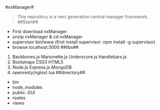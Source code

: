 #nxManager#
>This repository is a next generation central manager framework.
##Start##
* First download nxManager
* unzip nxManager & cd nxManager
* supervisor bin/www (first install supervisor: npm install -g supervisor)
* browse localhost:3000
##libs##
1. Backbones.js Marionette.js Underscore.js Handlebars.js
2. Bootstraps CSS3 HTML5
3. Node.js Express.js MongoDB
4. openresty(nginx) lua
##directory##
* bin
* node_modules
* public: GUI
* routes
* views